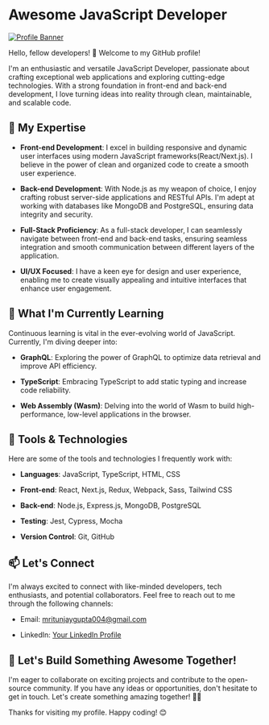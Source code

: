 # Awesome JavaScript Developer

[![Profile Banner](https://lh3.googleusercontent.com/a-/AOh14Gh3bNeZRvbCPEK9x6bk5Kabg5a6K9muVGo7BWnPsA=s96-c)](https://github.com/Mritunjay004)

Hello, fellow developers! 👋 Welcome to my GitHub profile!

I'm an enthusiastic and versatile JavaScript Developer, passionate about crafting exceptional web applications and exploring cutting-edge technologies. With a strong foundation in front-end and back-end development, I love turning ideas into reality through clean, maintainable, and scalable code.

## 🚀 My Expertise

- **Front-end Development**: I excel in building responsive and dynamic user interfaces using modern JavaScript frameworks(React/Next.js). I believe in the power of clean and organized code to create a smooth user experience.

- **Back-end Development**: With Node.js as my weapon of choice, I enjoy crafting robust server-side applications and RESTful APIs. I'm adept at working with databases like MongoDB and PostgreSQL, ensuring data integrity and security.

- **Full-Stack Proficiency**: As a full-stack developer, I can seamlessly navigate between front-end and back-end tasks, ensuring seamless integration and smooth communication between different layers of the application.

- **UI/UX Focused**: I have a keen eye for design and user experience, enabling me to create visually appealing and intuitive interfaces that enhance user engagement.

## 🌱 What I'm Currently Learning

Continuous learning is vital in the ever-evolving world of JavaScript. Currently, I'm diving deeper into:

- **GraphQL**: Exploring the power of GraphQL to optimize data retrieval and improve API efficiency.

- **TypeScript**: Embracing TypeScript to add static typing and increase code reliability.

- **Web Assembly (Wasm)**: Delving into the world of Wasm to build high-performance, low-level applications in the browser.

## 🔧 Tools & Technologies

Here are some of the tools and technologies I frequently work with:

- **Languages**: JavaScript, TypeScript, HTML, CSS

- **Front-end**: React, Next.js, Redux, Webpack, Sass, Tailwind CSS

- **Back-end**: Node.js, Express.js, MongoDB, PostgreSQL

- **Testing**: Jest, Cypress, Mocha

- **Version Control**: Git, GitHub

## 📫 Let's Connect

I'm always excited to connect with like-minded developers, tech enthusiasts, and potential collaborators. Feel free to reach out to me through the following channels:

- Email: mritunjaygupta004@gmail.com

- LinkedIn: [Your LinkedIn Profile]([https://www.linkedin.com/in/your-username](https://linkedin.com/in/mritunjay-gupta))

## 🎉 Let's Build Something Awesome Together!

I'm eager to collaborate on exciting projects and contribute to the open-source community. If you have any ideas or opportunities, don't hesitate to get in touch. Let's create something amazing together! 👨‍💻

Thanks for visiting my profile. Happy coding! 😊
